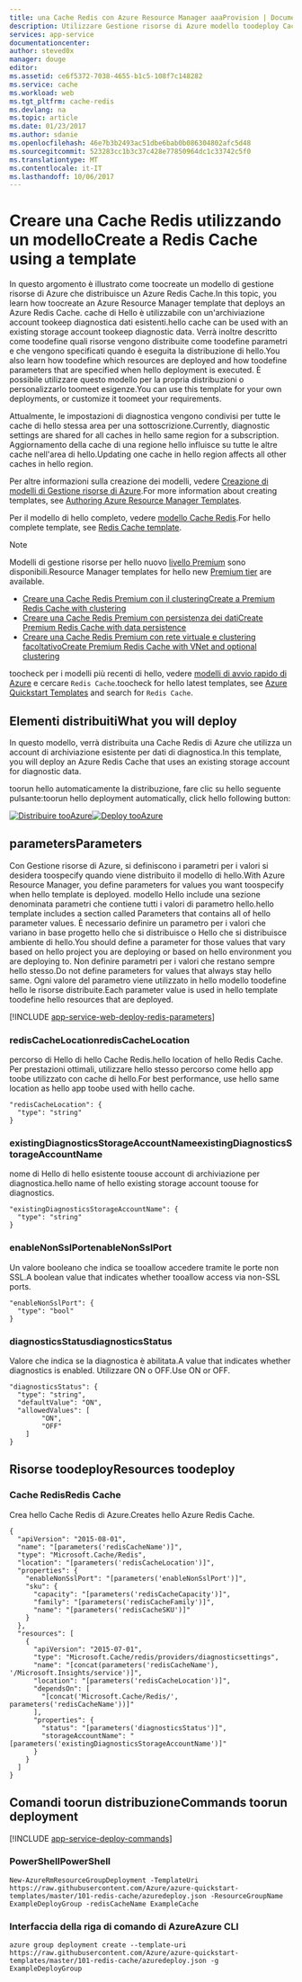 ```yaml
---
title: una Cache Redis con Azure Resource Manager aaaProvision | Documenti Microsoft
description: Utilizzare Gestione risorse di Azure modello toodeploy Cache Redis di Azure.
services: app-service
documentationcenter: 
author: steved0x
manager: douge
editor: 
ms.assetid: ce6f5372-7038-4655-b1c5-108f7c148282
ms.service: cache
ms.workload: web
ms.tgt_pltfrm: cache-redis
ms.devlang: na
ms.topic: article
ms.date: 01/23/2017
ms.author: sdanie
ms.openlocfilehash: 46e7b3b2493ac51dbe6bab0b086304802afc5d48
ms.sourcegitcommit: 523283cc1b3c37c428e77850964dc1c33742c5f0
ms.translationtype: MT
ms.contentlocale: it-IT
ms.lasthandoff: 10/06/2017
---
```

# <a name="create-a-redis-cache-using-a-template"></a><span data-ttu-id="ea078-103">Creare una Cache Redis utilizzando un modello</span><span class="sxs-lookup"><span data-stu-id="ea078-103">Create a Redis Cache using a template</span></span>
<span data-ttu-id="ea078-104">In questo argomento è illustrato come toocreate un modello di gestione risorse di Azure che distribuisce un Azure Redis Cache.</span><span class="sxs-lookup"><span data-stu-id="ea078-104">In this topic, you learn how toocreate an Azure Resource Manager template that deploys an Azure Redis Cache.</span></span> <span data-ttu-id="ea078-105">cache di Hello è utilizzabile con un'archiviazione account tookeep diagnostica dati esistenti.</span><span class="sxs-lookup"><span data-stu-id="ea078-105">hello cache can be used with an existing storage account tookeep diagnostic data.</span></span> <span data-ttu-id="ea078-106">Verrà inoltre descritto come toodefine quali risorse vengono distribuite come toodefine parametri e che vengono specificati quando è eseguita la distribuzione di hello.</span><span class="sxs-lookup"><span data-stu-id="ea078-106">You also learn how toodefine which resources are deployed and how toodefine parameters that are specified when hello deployment is executed.</span></span> <span data-ttu-id="ea078-107">È possibile utilizzare questo modello per la propria distribuzioni o personalizzarlo toomeet esigenze.</span><span class="sxs-lookup"><span data-stu-id="ea078-107">You can use this template for your own deployments, or customize it toomeet your requirements.</span></span>

<span data-ttu-id="ea078-108">Attualmente, le impostazioni di diagnostica vengono condivisi per tutte le cache di hello stessa area per una sottoscrizione.</span><span class="sxs-lookup"><span data-stu-id="ea078-108">Currently, diagnostic settings are shared for all caches in hello same region for a subscription.</span></span> <span data-ttu-id="ea078-109">Aggiornamento della cache di una regione hello influisce su tutte le altre cache nell'area di hello.</span><span class="sxs-lookup"><span data-stu-id="ea078-109">Updating one cache in hello region affects all other caches in hello region.</span></span>

<span data-ttu-id="ea078-110">Per altre informazioni sulla creazione dei modelli, vedere [Creazione di modelli di Gestione risorse di Azure](../azure-resource-manager/resource-group-authoring-templates.md).</span><span class="sxs-lookup"><span data-stu-id="ea078-110">For more information about creating templates, see [Authoring Azure Resource Manager Templates](../azure-resource-manager/resource-group-authoring-templates.md).</span></span>

<span data-ttu-id="ea078-111">Per il modello di hello completo, vedere [modello Cache Redis](https://github.com/Azure/azure-quickstart-templates/blob/master/101-redis-cache/azuredeploy.json).</span><span class="sxs-lookup"><span data-stu-id="ea078-111">For hello complete template, see [Redis Cache template](https://github.com/Azure/azure-quickstart-templates/blob/master/101-redis-cache/azuredeploy.json).</span></span>

> [!NOTE]
> <span data-ttu-id="ea078-112">Modelli di gestione risorse per hello nuovo [livello Premium](cache-premium-tier-intro.md) sono disponibili.</span><span class="sxs-lookup"><span data-stu-id="ea078-112">Resource Manager templates for hello new [Premium tier](cache-premium-tier-intro.md) are available.</span></span> 
> 
> * [<span data-ttu-id="ea078-113">Creare una Cache Redis Premium con il clustering</span><span class="sxs-lookup"><span data-stu-id="ea078-113">Create a Premium Redis Cache with clustering</span></span>](https://azure.microsoft.com/documentation/templates/201-redis-premium-cluster-diagnostics/)
> * [<span data-ttu-id="ea078-114">Creare una Cache Redis Premium con persistenza dei dati</span><span class="sxs-lookup"><span data-stu-id="ea078-114">Create Premium Redis Cache with data persistence</span></span>](https://azure.microsoft.com/documentation/templates/201-redis-premium-persistence/)
> * [<span data-ttu-id="ea078-115">Creare una Cache Redis Premium con rete virtuale e clustering facoltativo</span><span class="sxs-lookup"><span data-stu-id="ea078-115">Create Premium Redis Cache with VNet and optional clustering</span></span>](https://azure.microsoft.com/documentation/templates/201-redis-premium-vnet-cluster-diagnostics/)
> 
> <span data-ttu-id="ea078-116">toocheck per i modelli più recenti di hello, vedere [modelli di avvio rapido di Azure](https://azure.microsoft.com/documentation/templates/) e cercare `Redis Cache`.</span><span class="sxs-lookup"><span data-stu-id="ea078-116">toocheck for hello latest templates, see [Azure Quickstart Templates](https://azure.microsoft.com/documentation/templates/) and search for `Redis Cache`.</span></span>
> 
> 

## <a name="what-you-will-deploy"></a><span data-ttu-id="ea078-117">Elementi distribuiti</span><span class="sxs-lookup"><span data-stu-id="ea078-117">What you will deploy</span></span>
<span data-ttu-id="ea078-118">In questo modello, verrà distribuita una Cache Redis di Azure che utilizza un account di archiviazione esistente per dati di diagnostica.</span><span class="sxs-lookup"><span data-stu-id="ea078-118">In this template, you will deploy an Azure Redis Cache that uses an existing storage account for diagnostic data.</span></span>

<span data-ttu-id="ea078-119">toorun hello automaticamente la distribuzione, fare clic su hello seguente pulsante:</span><span class="sxs-lookup"><span data-stu-id="ea078-119">toorun hello deployment automatically, click hello following button:</span></span>

<span data-ttu-id="ea078-120">[![Distribuire tooAzure](./media/cache-redis-cache-arm-provision/deploybutton.png)](https://portal.azure.com/#create/Microsoft.Template/uri/https%3A%2F%2Fraw.githubusercontent.com%2FAzure%2Fazure-quickstart-templates%2Fmaster%2F101-redis-cache%2Fazuredeploy.json)</span><span class="sxs-lookup"><span data-stu-id="ea078-120">[![Deploy tooAzure](./media/cache-redis-cache-arm-provision/deploybutton.png)](https://portal.azure.com/#create/Microsoft.Template/uri/https%3A%2F%2Fraw.githubusercontent.com%2FAzure%2Fazure-quickstart-templates%2Fmaster%2F101-redis-cache%2Fazuredeploy.json)</span></span>

## <a name="parameters"></a><span data-ttu-id="ea078-121">parameters</span><span class="sxs-lookup"><span data-stu-id="ea078-121">Parameters</span></span>
<span data-ttu-id="ea078-122">Con Gestione risorse di Azure, si definiscono i parametri per i valori si desidera toospecify quando viene distribuito il modello di hello.</span><span class="sxs-lookup"><span data-stu-id="ea078-122">With Azure Resource Manager, you define parameters for values you want toospecify when hello template is deployed.</span></span> <span data-ttu-id="ea078-123">modello Hello include una sezione denominata parametri che contiene tutti i valori di parametro hello.</span><span class="sxs-lookup"><span data-stu-id="ea078-123">hello template includes a section called Parameters that contains all of hello parameter values.</span></span>
<span data-ttu-id="ea078-124">È necessario definire un parametro per i valori che variano in base progetto hello che si distribuisce o Hello che si distribuisce ambiente di hello.</span><span class="sxs-lookup"><span data-stu-id="ea078-124">You should define a parameter for those values that vary based on hello project you are deploying or based on hello environment you are deploying to.</span></span> <span data-ttu-id="ea078-125">Non definire parametri per i valori che restano sempre hello stesso.</span><span class="sxs-lookup"><span data-stu-id="ea078-125">Do not define parameters for values that always stay hello same.</span></span> <span data-ttu-id="ea078-126">Ogni valore del parametro viene utilizzato in hello modello toodefine hello le risorse distribuite.</span><span class="sxs-lookup"><span data-stu-id="ea078-126">Each parameter value is used in hello template toodefine hello resources that are deployed.</span></span> 

[!INCLUDE [app-service-web-deploy-redis-parameters](../../includes/cache-deploy-parameters.md)]

### <a name="rediscachelocation"></a><span data-ttu-id="ea078-127">redisCacheLocation</span><span class="sxs-lookup"><span data-stu-id="ea078-127">redisCacheLocation</span></span>
<span data-ttu-id="ea078-128">percorso di Hello di hello Cache Redis.</span><span class="sxs-lookup"><span data-stu-id="ea078-128">hello location of hello Redis Cache.</span></span> <span data-ttu-id="ea078-129">Per prestazioni ottimali, utilizzare hello stesso percorso come hello app toobe utilizzato con cache di hello.</span><span class="sxs-lookup"><span data-stu-id="ea078-129">For best performance, use hello same location as hello app toobe used with hello cache.</span></span>

    "redisCacheLocation": {
      "type": "string"
    }

### <a name="existingdiagnosticsstorageaccountname"></a><span data-ttu-id="ea078-130">existingDiagnosticsStorageAccountName</span><span class="sxs-lookup"><span data-stu-id="ea078-130">existingDiagnosticsStorageAccountName</span></span>
<span data-ttu-id="ea078-131">nome di Hello di hello esistente toouse account di archiviazione per diagnostica.</span><span class="sxs-lookup"><span data-stu-id="ea078-131">hello name of hello existing storage account toouse for diagnostics.</span></span> 

    "existingDiagnosticsStorageAccountName": {
      "type": "string"
    }

### <a name="enablenonsslport"></a><span data-ttu-id="ea078-132">enableNonSslPort</span><span class="sxs-lookup"><span data-stu-id="ea078-132">enableNonSslPort</span></span>
<span data-ttu-id="ea078-133">Un valore booleano che indica se tooallow accedere tramite le porte non SSL.</span><span class="sxs-lookup"><span data-stu-id="ea078-133">A boolean value that indicates whether tooallow access via non-SSL ports.</span></span>

    "enableNonSslPort": {
      "type": "bool"
    }

### <a name="diagnosticsstatus"></a><span data-ttu-id="ea078-134">diagnosticsStatus</span><span class="sxs-lookup"><span data-stu-id="ea078-134">diagnosticsStatus</span></span>
<span data-ttu-id="ea078-135">Valore che indica se la diagnostica è abilitata.</span><span class="sxs-lookup"><span data-stu-id="ea078-135">A value that indicates whether diagnostics is enabled.</span></span> <span data-ttu-id="ea078-136">Utilizzare ON o OFF.</span><span class="sxs-lookup"><span data-stu-id="ea078-136">Use ON or OFF.</span></span>

    "diagnosticsStatus": {
      "type": "string",
      "defaultValue": "ON",
      "allowedValues": [
            "ON",
            "OFF"
        ]
    }

## <a name="resources-toodeploy"></a><span data-ttu-id="ea078-137">Risorse toodeploy</span><span class="sxs-lookup"><span data-stu-id="ea078-137">Resources toodeploy</span></span>
### <a name="redis-cache"></a><span data-ttu-id="ea078-138">Cache Redis</span><span class="sxs-lookup"><span data-stu-id="ea078-138">Redis Cache</span></span>
<span data-ttu-id="ea078-139">Crea hello Cache Redis di Azure.</span><span class="sxs-lookup"><span data-stu-id="ea078-139">Creates hello Azure Redis Cache.</span></span>

    {
      "apiVersion": "2015-08-01",
      "name": "[parameters('redisCacheName')]",
      "type": "Microsoft.Cache/Redis",
      "location": "[parameters('redisCacheLocation')]",
      "properties": {
        "enableNonSslPort": "[parameters('enableNonSslPort')]",
        "sku": {
          "capacity": "[parameters('redisCacheCapacity')]",
          "family": "[parameters('redisCacheFamily')]",
          "name": "[parameters('redisCacheSKU')]"
        }
      },
      "resources": [
        {
          "apiVersion": "2015-07-01",
          "type": "Microsoft.Cache/redis/providers/diagnosticsettings",
          "name": "[concat(parameters('redisCacheName'), '/Microsoft.Insights/service')]",
          "location": "[parameters('redisCacheLocation')]",
          "dependsOn": [
            "[concat('Microsoft.Cache/Redis/', parameters('redisCacheName'))]"
          ],
          "properties": {
            "status": "[parameters('diagnosticsStatus')]",
            "storageAccountName": "[parameters('existingDiagnosticsStorageAccountName')]"
          }
        }
      ]
    }



## <a name="commands-toorun-deployment"></a><span data-ttu-id="ea078-140">Comandi toorun distribuzione</span><span class="sxs-lookup"><span data-stu-id="ea078-140">Commands toorun deployment</span></span>
[!INCLUDE [app-service-deploy-commands](../../includes/app-service-deploy-commands.md)]

### <a name="powershell"></a><span data-ttu-id="ea078-141">PowerShell</span><span class="sxs-lookup"><span data-stu-id="ea078-141">PowerShell</span></span>
    New-AzureRmResourceGroupDeployment -TemplateUri https://raw.githubusercontent.com/Azure/azure-quickstart-templates/master/101-redis-cache/azuredeploy.json -ResourceGroupName ExampleDeployGroup -redisCacheName ExampleCache

### <a name="azure-cli"></a><span data-ttu-id="ea078-142">Interfaccia della riga di comando di Azure</span><span class="sxs-lookup"><span data-stu-id="ea078-142">Azure CLI</span></span>
    azure group deployment create --template-uri https://raw.githubusercontent.com/Azure/azure-quickstart-templates/master/101-redis-cache/azuredeploy.json -g ExampleDeployGroup


